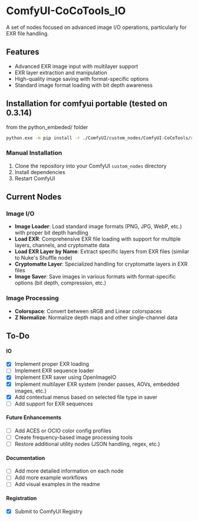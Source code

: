 # ComfyUI-CoCoTools_IO

A set of nodes focused on advanced image I/O operations, particularly for EXR file handling.

## Features
- Advanced EXR image input with multilayer support
- EXR layer extraction and manipulation
- High-quality image saving with format-specific options
- Standard image format loading with bit depth awareness


## Installation for comfyui portable (tested on 0.3.14)

from the python_embeded/ folder

```bash
python.exe -m pip install -r ./ComfyUI/custom_nodes/ComfyUI-CoCoTools/requirements.txt
```

### Manual Installation
1. Clone the repository into your ComfyUI `custom_nodes` directory
2. Install dependencies
3. Restart ComfyUI



## Current Nodes

### Image I/O
- **Image Loader**: Load standard image formats (PNG, JPG, WebP, etc.) with proper bit depth handling
- **Load EXR**: Comprehensive EXR file loading with support for multiple layers, channels, and cryptomatte data
- **Load EXR Layer by Name**: Extract specific layers from EXR files (similar to Nuke's Shuffle node)
- **Cryptomatte Layer**: Specialized handling for cryptomatte layers in EXR files
- **Image Saver**: Save images in various formats with format-specific options (bit depth, compression, etc.)

### Image Processing
- **Colorspace**: Convert between sRGB and Linear colorspaces
- **Z Normalize**: Normalize depth maps and other single-channel data


## To-Do
#### IO
- [x] Implement proper EXR loading
- [ ] Implement EXR sequence loader
- [x] Implement EXR saver using OpenImageIO
- [x] Implement multilayer EXR system (render passes, AOVs, embedded images, etc.)
- [x] Add contextual menus based on selected file type in saver
- [ ] Add support for EXR sequences

#### Future Enhancements
- [ ] Add ACES or OCIO color config profiles
- [ ] Create frequency-based image processing tools
- [ ] Restore additional utility nodes (JSON handling, regex, etc.)

#### Documentation
- [ ] Add more detailed information on each node
- [ ] Add more example workflows
- [ ] Add visual examples in the readme

#### Registration
- [x] Submit to ComfyUI Registry
